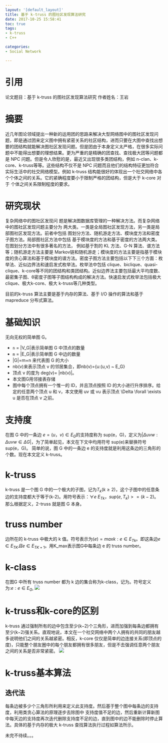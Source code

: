 ```yaml
---
layout: '[default_layout]'   
title: 基于 k-truss 的图社区发现算法研究               
date: 2017-10-25 15:58:41  
toc: true                  
tags:                        
- k-truss
- C++

categories:                  
- Social Network

---
```


# 引用
论文题目：基于 k-truss 的图社区发现算法研究
作者姓名：王岩

# 摘要
近几年图论领域提出一种新的运用团的思路来解决大型网络图中的图社区发现问题，即是通过团来定义图中拥有紧密关系的社区结构，进而只要在大图中查找出想要的团结构就能解决图社区发现问题。但是团由于本身定义太严格，在很多实际问题中不能得出想要的理想结果。更为严重的是精确的团查找、查找极大团等问题都是 NPC 问题。但是令人欣慰的是，最近又出现很多类团结构，例如 n-clan、k-core、k-truss等等。这些结构不仅不是 NPC 问题而且他们的结构特征更加符合实际生活中的社交网络模型。例如 k-truss 结构能很好的体现出一个社交网络中各个个体之间的关系。它的紧确程度要小于限制严格的团结构，但是大于 k-core 对于
个体之间关系限制程度的要求。
<!--more-->
# 研究现状
复杂网络中的图社区发现问
题是解决图数据库管理的一种解决方法。而复杂网络中的图社区发现问题主要分为
两大类。一类是全局图社区发现方法，另一类是局部图社区发现方法。前者中包括
图划分方法、随机游走方法、模块度方法和密度子图方法。局部图社区方法中包括
基于模块度的方法和基于密度的方法两大类。在图划分方法中有很多著名的方法，
例如基于割的 KL 方法、G-N 算法、谱方法等；随机游走方法主要是 Markov链和随机游走；模块度的方法主要是指基于模块度的贪心算法和基于模块度的谱方法。密度子图方法主要包括以下下三个方面：枚举法、近似边界法和速启发式枚举法。枚举法中包括 clique、biclique、quasi-clique、k-core等不同的团结构和类团结构。近似边界法主要包括最大平均度数、最密集子图、θ密度子图等子图结构构成的解决方法。快速启发式枚举法包括极大 clique、极大k-core、极大 k-truss等几种类型。

目前的k-truss 算法主要是基于内存的算法、基于 I/O 操作的算法和基于 mapreduce 分布式算法。 

# 基础知识
无向无权的简单图 G。    
- `n` = |V_G|表示简单图 G 中顶点的数量   
- `m` = |E_G|表示简单图 G 中边的数量  
- |G|=m+n 来代表图 G 的大小  
- nb(v)来表示顶点 v 的邻居集合，即nb(v)={u:(u,v) ~ E_G}   
- 顶点 v 的度为 deg(v)=  |nb(v)|。  
- 本文图G用邻接表存储   
- 图中每个顶点拥有一个惟一的 ID，并且顶点按照 ID 的大小进行升序排序。给定的任意两个顶点 u 和 v，本文使用 uv 或 vu 表示顶点 \Delta \forall \exists u 是否在顶点 v 之前。

# 支持度
在图 G 中的一条边 $e=(u，v)\in E_G$的支持度称为 sup(e，G)，定义为$|{ \Delta uvw:\Delta uvw\in\Delta G}|$，为了简单起见，本文在下文中均用符号 sup(e)来替换符号 sup(e，G)。
简单的说，图 G 中的一条边 e 的支持度就是利用这条边的三角形的个数。现在本文定义 k-truss。

# k-truss
k-truss 是一个图 G 中的一个极大的子图，记为$T_k(k≥2)$，这个子图中的任意条边的支持度都大于等于(k-2)。用符号表示：$\forall e~E_{Tk}，sup(e,T_k)>=(k−2)$。那么根据定义，2-truss 就是图 G 本身。

# truss number 
边所在的 k-truss 中极大的 k 值。符号表示为$(e)=max{k:e\in E_{Tk}}$。即这条边$e\in E_{TK}且e\in E_{TK+1}$。用K_max表示图G中每条边 e 的 truss number。

# k-class
在图G 中所有 truss number 都为 k 边的集合称为k-class，记为。符号定义为:${e:e\in E_G,}$
![](http://images.cnblogs.com/cnblogs_com/hankin2017/1078394/o_k-truss1.png)

# k-truss和k-core的区别
k-truss 通过强制所有的边中包含至少(k−2)个三角形，进而加强到每条边都拥有至少(k−2)强关系。直观地说，本文在一个社交网络中两个人拥有的共同的朋友越多说明他们之间的关系越紧密。相反，k-core 仅仅是简单的边连接关系(即顶点的度)，只能整个朋友圈中的每个朋友都拥有很多朋友，但是不去强调任意两个朋友之间的关系是否非常紧密。
![](http://images.cnblogs.com/cnblogs_com/hankin2017/1078394/o_k-tuss2.png)

# k-truss基本算法
## 迭代法
每条边被多少个三角形所利用来定义此支持度。然后基于整个图中每条边的支持度，利用类贪心算法的原理逐步去除图中
支持度值不足的边，然后重新计算新图中每天边的支持度再次迭代删除支持度不足的边，直到图中的边不能删除时停止算法。具体的基于内存的极大 k-truss 查找算法执行过程如算法所示。

未完不待续。。。

